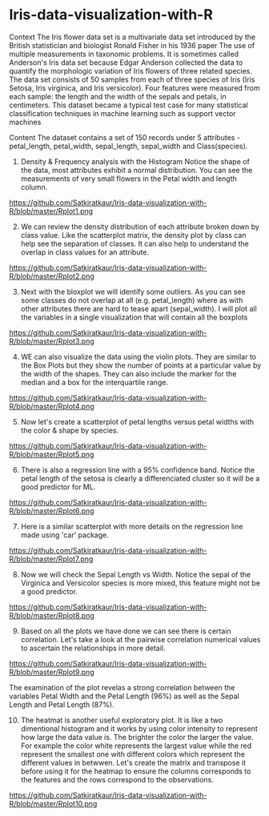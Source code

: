 # Iris-data-visualization-with-R
Context
The Iris flower data set is a multivariate data set introduced by the British statistician and biologist Ronald Fisher in his 1936 paper The use of multiple measurements in taxonomic problems. It is sometimes called Anderson's Iris data set because Edgar Anderson collected the data to quantify the morphologic variation of Iris flowers of three related species. The data set consists of 50 samples from each of three species of Iris (Iris Setosa, Iris virginica, and Iris versicolor). Four features were measured from each sample: the length and the width of the sepals and petals, in centimeters.
This dataset became a typical test case for many statistical classification techniques in machine learning such as support vector machines

Content
The dataset contains a set of 150 records under 5 attributes - petal_length, petal_width, sepal_length, sepal_width and Class(species).

1. Density & Frequency analysis with the Histogram
Notice the shape of the data, most attributes exhibit a normal distribution. You can see the measurements of very small flowers in the Petal width and length column.

https://github.com/Satkiratkaur/Iris-data-visualization-with-R/blob/master/Rplot1.png

2. We can review the density distribution of each attribute broken down by class value. 
Like the scatterplot matrix, the density plot by class can help see the separation of classes. It can also help to understand the overlap in class values for an attribute.

https://github.com/Satkiratkaur/Iris-data-visualization-with-R/blob/master/Rplot2.png

3. Next with the bloxplot we will identify some outliers. As you can see some classes do not overlap at all (e.g. petal_length) where as with other attributes there are hard to tease apart (sepal_width).
I will plot all the variables in a single visualization that will contain all the boxplots

https://github.com/Satkiratkaur/Iris-data-visualization-with-R/blob/master/Rplot3.png

4.  WE can also visualize the data using the violin plots. They are similar to the Box Plots but they show the number of points at a particular value by the width of the shapes. 
They can also include the marker for the median and a box for the interquartile range.

https://github.com/Satkiratkaur/Iris-data-visualization-with-R/blob/master/Rplot4.png

5. Now let's create a scatterplot of petal lengths versus petal widths with the color & shape by species. 

https://github.com/Satkiratkaur/Iris-data-visualization-with-R/blob/master/Rplot5.png

6. There is also a regression line with a 95% confidence band. Notice the petal length of the setosa is clearly a differenciated cluster so it will be a good predictor for ML.

https://github.com/Satkiratkaur/Iris-data-visualization-with-R/blob/master/Rplot6.png

7. Here is a similar scatterplot with more details on the regression line made using 'car' package. 

https://github.com/Satkiratkaur/Iris-data-visualization-with-R/blob/master/Rplot7.png

8. Now we will check the Sepal Length vs Width. Notice the sepal of the Virginica and Versicolor species is more mixed, this feature might not be a good predictor.

https://github.com/Satkiratkaur/Iris-data-visualization-with-R/blob/master/Rplot8.png

9. Based on all the plots we have done we can see there is certain correlation. Let's take a look at the pairwise correlation numerical values to ascertain the relationships in more detail.

https://github.com/Satkiratkaur/Iris-data-visualization-with-R/blob/master/Rplot9.png

The examination of the plot revelas a strong correlation between the variables Petal Width and the Petal Length (96%) as well as the Sepal Length and Petal Length (87%).

10. The heatmat is another useful exploratory plot. It is like a two dimentional histogram and it works by using color intensity to represent how large the data value is. 
The brighter the color the larger the value. For example the color white represents the largest value while the red represent the smallest one with different colors which represent the different values in betwwen. 
Let's create the matrix and transpose it before using it for the heatmap to ensure the columns corresponds to the features and the rows correspond to the observations.

https://github.com/Satkiratkaur/Iris-data-visualization-with-R/blob/master/Rplot10.png
